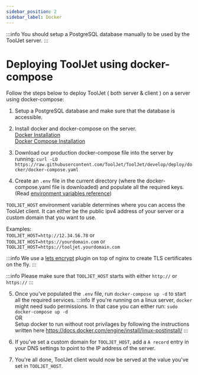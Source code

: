 ```yaml
---
sidebar_position: 2
sidebar_label: Docker
---
```

:::info
You should setup a PostgreSQL database manually to be used by the ToolJet server.
:::

# Deploying ToolJet using docker-compose

Follow the steps below to deploy ToolJet ( both server & client ) on a server using docker-compose:

1. Setup a PostgreSQL database and make sure that the database is accessible.

2. Install docker and docker-compose on the server.  
[Docker Installation](https://docs.docker.com/engine/install/)   
[Docker Compose Installation](https://docs.docker.com/compose/install/)   

3. Download our production docker-compose file into the server by running:
`curl -LO https://raw.githubusercontent.com/ToolJet/ToolJet/develop/deploy/docker/docker-compose.yaml`

4. Create an `.env` file in the current directory (where the docker-compose.yaml file is downloaded) and populate all the required
   keys. (Read [environment variables reference](/docs/deployment/env-vars))

  `TOOLJET_HOST` environment variable determines where you can access the ToolJet client. It can either be the public ipv4 address of your server or a custom domain that you want to use.

   Examples:   
   `TOOLJET_HOST=http://12.34.56.78` or   
   `TOOLJET_HOST=https://yourdomain.com` or   
   `TOOLJET_HOST=https://tooljet.yourdomain.com`

   
  :::info
   We use a [lets encrypt](https://letsencrypt.org/) plugin on top of nginx to create TLS certificates on the fly.
  :::

  :::info
   Please make sure that `TOOLJET_HOST` starts with either `http://` or `https://`
  :::

5. Once you've populated the `.env` file, run `docker-compose up -d` to start all the required services. 
  :::info
    If you're running on a linux server, `docker` might need sudo permissions. In that case you can either run:
    `sudo docker-compose up -d`    
    OR   
    Setup docker to run without root privilages by following the instructions written here https://docs.docker.com/engine/install/linux-postinstall/ 
  :::

6.  If you've set a custom domain for `TOOLJET_HOST`, add a `A record` entry in your DNS settings to point to the IP address of the      server.

7.  You're all done, ToolJet client would now be served at the value you've set in `TOOLJET_HOST`.
